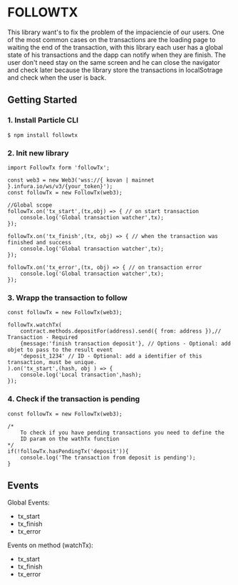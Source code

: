 # FOLLOWTX

This library want's to fix the problem of the impaciencie of our users. One of the most common cases on the transactions are the loading page to waiting the end of the transaction, with this library each user has a global state of his transactions and the dapp can notify when they are finish.
The user don't need stay on the same screen and he can close the navigator and check later because the library store the transactions in localSotrage and check when the user is back.

## Getting Started

### 1. Install Particle CLI

```
$ npm install followtx
```

### 2. Init new library

```
import FollowTx form 'followTx';

const web3 = new Web3('wss://{ kovan | mainnet }.infura.io/ws/v3/{your_token}');
const followTx = new FollowTx(web3);

//Global scope
followTx.on('tx_start',(tx,obj) => { // on start transaction
    console.log('Global transaction watcher',tx);
});

followTx.on('tx_finish',(tx, obj) => { // when the transaction was finished and success
    console.log('Global transaction watcher',tx);
});

followTx.on('tx_error',(tx, obj) => { // on transaction error
    console.log('Global transaction watcher',tx);
});
```

### 3. Wrapp the transaction to follow

```
const followTx = new FollowTx(web3);

followTx.watchTx(
    contract.methods.depositFor(address).send({ from: address }),// Transaction - Required
    {message:'finish transaction deposit'}, // Options - Optional: add objet to pass to the result event
    'deposit_1234' // ID - Optional: add a identifier of this transaction, must be unique.
).on('tx_start',(hash, obj ) => {
    console.log('Local transaction',hash);
});

```

### 4. Check if the transaction is pending

```
const followTx = new FollowTx(web3);

/*
	To check if you have pending transactions you need to define the 
	ID param on the wathTx function
*/
if(!followTx.hasPendingTx('deposit')){ 
    console.log('The transaction from deposit is pending');
}

```

## Events

Global Events:

- tx_start
- tx_finish
- tx_error

Events on method (watchTx):

- tx_start
- tx_finish
- tx_error
